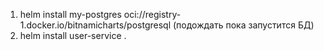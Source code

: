1. helm install my-postgres oci://registry-1.docker.io/bitnamicharts/postgresql (подождать пока запустится БД)
2. helm install user-service .